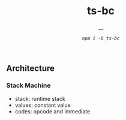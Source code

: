 <br/>

<div align=center>

# ts-bc

__

_`npm i -D ts-bc`_

</div>

<br />


## Architecture

### Stack Machine

- stack: runtime stack
- values: constant value
- codes: opcode and immediate